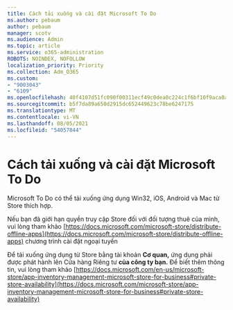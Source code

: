 ```yaml
---
title: Cách tải xuống và cài đặt Microsoft To Do
ms.author: pebaum
author: pebaum
manager: scotv
ms.audience: Admin
ms.topic: article
ms.service: o365-administration
ROBOTS: NOINDEX, NOFOLLOW
localization_priority: Priority
ms.collection: Adm_O365
ms.custom:
- "9003043"
- "6109"
ms.openlocfilehash: 40f4107d51fc090f00311ecf49c0dea0c224c1f6bf10f9aca0a0e04931e91e11
ms.sourcegitcommit: b5f7da89a650d2915dc652449623c78be6247175
ms.translationtype: MT
ms.contentlocale: vi-VN
ms.lasthandoff: 08/05/2021
ms.locfileid: "54057844"
---
```

# <a name="how-to-download-and-install-microsoft-to-do"></a>Cách tải xuống và cài đặt Microsoft To Do

Microsoft To Do có thể tải xuống ứng dụng Win32, iOS, Android và Mac từ Store thích hợp.

Nếu bạn đã giới hạn quyền truy cập Store đối với đối tượng thuê của mình, vui lòng tham khảo [https://docs.microsoft.com/microsoft-store/distribute-offline-apps](https://docs.microsoft.com/microsoft-store/distribute-offline-apps) chương trình cài đặt ngoại tuyến

Để tải xuống ứng dụng từ Store bằng tài khoản **Cơ quan,** ứng dụng phải được phát hành lên Cửa hàng Riêng tư **của công ty bạn.** Để biết thêm thông tin, vui lòng tham khảo [https://docs.microsoft.com/en-us/microsoft-store/app-inventory-management-microsoft-store-for-business#private-store-availability](https://docs.microsoft.com/microsoft-store/app-inventory-management-microsoft-store-for-business#private-store-availability)